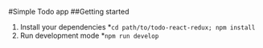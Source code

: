 #Simple Todo app
##Getting started
1. Install your dependencies
*```cd path/to/todo-react-redux; npm install```
2. Run development mode
*```npm run develop```